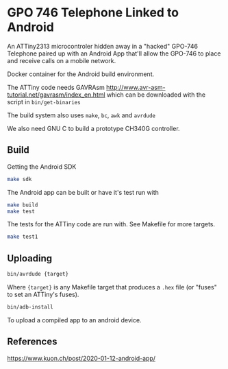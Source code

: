 # GPO 746 Telephone Linked to Android

An ATTiny2313 microcontroler hidden away in a "hacked" GPO-746 Telephone
paired up with an Android App that'll allow the GPO-746 to place and receive
calls on a mobile network.

Docker container for the Android build environment.

The ATTiny code needs GAVRAsm
<http://www.avr-asm-tutorial.net/gavrasm/index_en.html>
which can be downloaded with the script in `bin/get-binaries`

The build system also uses `make`, `bc`, `awk` and `avrdude`

We also need GNU C to build a prototype CH340G controller.

## Build

Getting the Android SDK

```sh
make sdk
```

The Android app can be built or have it's test run with

```sh
make build
make test
```

The tests for the ATTiny code are run with. See Makefile for more targets.

```sh
make test1
```

## Uploading

```sh
bin/avrdude {target}
```

Where `{target}` is any Makefile target that produces a `.hex` file (or "fuses"
to set an ATTiny's fuses).

```sh
bin/adb-install
```

To upload a compiled app to an android device.

## References

https://www.kuon.ch/post/2020-01-12-android-app/
